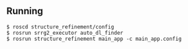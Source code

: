 ## Running
```console
$ roscd structure_refinement/config
$ rosrun srrg2_executor auto_dl_finder
$ rosrun structure_refinement main_app -c main_app.config
```
